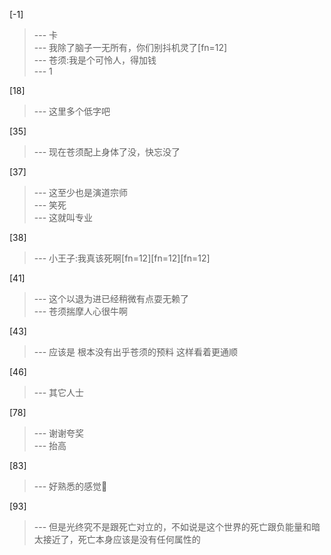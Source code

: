 
[-1] 
>--- 卡<br>
>--- 我除了脑子一无所有，你们别抖机灵了[fn=12]<br>
>--- 苍须:我是个可怜人，得加钱<br>
>--- 1<br>

[18] 
>--- 这里多个低字吧<br>

[35] 
>--- 现在苍须配上身体了没，快忘没了<br>

[37] 
>--- 这至少也是演道宗师<br>
>--- 笑死<br>
>--- 这就叫专业<br>

[38] 
>--- 小王子:我真该死啊[fn=12][fn=12][fn=12]<br>

[41] 
>--- 这个以退为进已经稍微有点耍无赖了<br>
>--- 苍须揣摩人心很牛啊<br>

[43] 
>--- 应该是    根本没有出乎苍须的预料
这样看着更通顺<br>

[46] 
>--- 其它人士<br>

[78] 
>--- 谢谢夸奖<br>
>--- 抬高<br>

[83] 
>--- 好熟悉的感觉🤔<br>

[93] 
>--- 但是光终究不是跟死亡对立的，不如说是这个世界的死亡跟负能量和暗太接近了，死亡本身应该是没有任何属性的<br>
